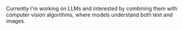 Currently I'm working on LLMs and interested by combining them with computer vision algorithms, where models understand both text and images.
